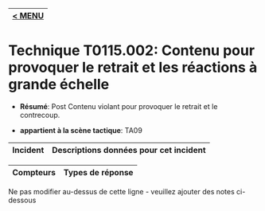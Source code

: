 |[< MENU](../../README.md)|
|---|
# Technique T0115.002: Contenu pour provoquer le retrait et les réactions à grande échelle

* **Résumé**: Post Contenu violant pour provoquer le retrait et le contrecoup.

* **appartient à la scène tactique**: TA09


|Incident |Descriptions données pour cet incident |
|-------- |-------------------- |



|Compteurs |Types de réponse |
|-------- |-------------- |


Ne pas modifier au-dessus de cette ligne - veuillez ajouter des notes ci-dessous